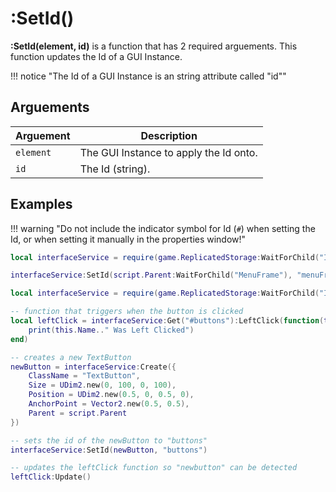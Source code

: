 # :SetId()

**:SetId(element, id)** is a function that has 2 required arguements. This function updates the Id of a GUI Instance.

!!! notice "The Id of a GUI Instance is an string attribute called "id""

## Arguements
| Arguement | Description |
--- | ---
| `element` | The GUI Instance to apply the Id onto. |
| `id` | The Id (string). |

## Examples

!!! warning "Do not include the indicator symbol for Id (`#`) when setting the Id, or when setting it manually in the properties window!"

``` lua
local interfaceService = require(game.ReplicatedStorage:WaitForChild("InterfaceService"))

interfaceService:SetId(script.Parent:WaitForChild("MenuFrame"), "menuFrame")
```

``` lua
local interfaceService = require(game.ReplicatedStorage:WaitForChild("InterfaceService"))

-- function that triggers when the button is clicked
local leftClick = interfaceService:Get("#buttons"):LeftClick(function(this)
	print(this.Name.." Was Left Clicked")
end)

-- creates a new TextButton
newButton = interfaceService:Create({
	ClassName = "TextButton",
	Size = UDim2.new(0, 100, 0, 100),
	Position = UDim2.new(0.5, 0, 0.5, 0),
	AnchorPoint = Vector2.new(0.5, 0.5),
	Parent = script.Parent
})

-- sets the id of the newButton to "buttons"
interfaceService:SetId(newButton, "buttons")

-- updates the leftClick function so "newbutton" can be detected
leftClick:Update()
```